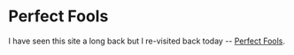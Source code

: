 # Perfect Fools

I have seen this site a long back but I re-visited back today -- [Perfect Fools](http://www.perfectfools.com/).